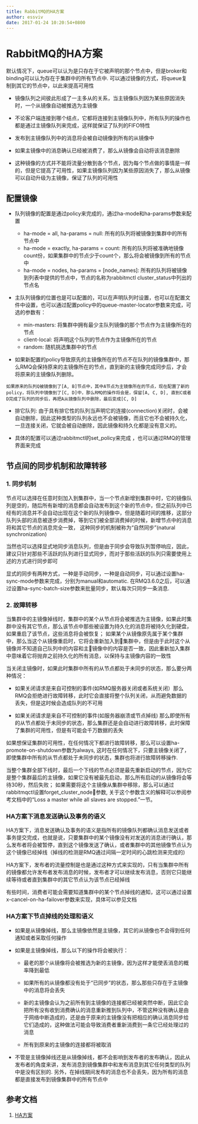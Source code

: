 ```yaml
---
title: RabbitMQ的HA方案
author: essviv
date: 2017-01-24 10:20:54+0800
---
```


# RabbitMQ的HA方案
默认情况下，queue可以认为是只存在于它被声明的那个节点中，但是broker和binding可以认为存在于集群中的所有节点中. 可以通过镜像的方式，将queue复制到其它的节点中，以此来提高可用性
* 镜像队列之间彼此形成了一主多从的关系，当主镜像队列因为某些原因消失时，一个从镜像自动被推选为主镜像
	
* 不论客户端连接到哪个结点，它都将连接到主镜像队列中，所有队列的操作也都是通过主镜像队列来完成，这样就保证了队列的FIFO特性
	
* 发布到主镜像队列中的消息将会被自动镜像到所有的从镜像中

* 如果主镜像中的消息确认已经被消费了，那么从镜像会自动将该消息删除

* 这种镜像的方式并不能将流量分散到各个节点，因为每个节点做的事情是一样的，但是它提高了可用性，如果主镜像队列因为某些原因消失了，那么从镜像可以自动升级为主镜像，保证了队列的可用性

## 配置镜像
* 队列镜像的配置是通过policy来完成的，通过ha-mode和ha-params参数来配置
	* ha-mode = all, ha-params = null: 所有的队列将被镜像到集群中的所有节点中
	* ha-mode = exactly, ha-params = count: 所有的队列将被准确地镜像count份，如果集群中的节点少于count个，那么将会被镜像到所有的节点中
	* ha-mode = nodes, ha-params = [node_names]: 所有的队列将被镜像到列表中提供的节点中，节点的名称为rabbitmctl cluster_status中列出的节点名

* 主队列镜像的位置也是可以配置的，可以在声明队列时设置，也可以在配置文件中设置，也可以通过配置policy中的queue-master-locator参数来完成，可选的参数有：
	* min-masters: 将集群中拥有最少主队列镜像的那个节点作为主镜像所在的节点
	* client-local: 将声明这个队列的节点作为主镜像所在的节点
	* random: 随机挑选集群中的节点

* 如果新配置的policy导致原先的主镜像所在的节点不在队列的镜像集群中，那么RMQ会保持原来的主镜像所在的节点，直到新的主镜像完成同步后，才会将原来的主镜像队列删除。
````
如果原来的队列Q被镜像到了[A, B]节点中，其中A节点为主镜像所在的节点，现在配置了新的policy，将队列中镜像到了[C, D]中，那么RMQ的操作将会是，保留[A, C, D], 直到C或者D完成了队列的同步后，再把A从镜像队列中删除，最后变成[C, D]
````

* 排它队列: 由于具有排它性的队列当声明它的连接(connection)关闭时，会被自动删除，因此这种类型的队列永远也不会被镜像，而且它也不会被持久化，一旦连接关闭，它就会被自动删除，因此镜像和持久化都是没有意义的。

* 具体的配置可以通过rabbitmctl的set_policy来完成 ，也可以通过RMQ的管理界面来完成

## 节点间的同步机制和故障转移

### 1. 同步机制
节点可以选择在任意时刻加入到集群中，当一个节点新增到集群中时，它的镜像队列是空的，随后所有新增的消息都会自动发布到这个新的节点中，但之前队列中已经有的消息并不会自动出现在这个新的队列镜像中，但是随着时间的推移，这部分队列头部的消息被逐步消费掉，等到它们被全部消费掉的时候，新增节点中的消息将和其它节点的消息完全一致， 这种同步的机制被称为“自然同步”(natural synchronization)

当然也可以选择显式地同步消息队列，但是由于同步会导致队列暂停响应，因此，建议只针对那些不活跃的队列进行显式同步，而对于那些活跃的队列只需要使用上述的方式进行同步即可

显式的同步有两种方式，一种是手动同步，一种是自动同步，可以通过设置ha-sync-mode参数来完成，分别为manual和automatic. 在RMQ3.6.0之后，可以通过设置ha-sync-batch-size参数来批量同步，默认每次只同步一条消息. 

### 2. 故障转移
当集群中的主镜像掉线时，集群中的某个从节点将会被推选为主镜像，如果此时集群中没有其它节点，那么该节点中那些被设置为持久化的消息将被持久化到硬盘，如果重启了该节点，这些消息将会被恢复； 如果某个从镜像原先属于某个集群中，那么当这个从镜像重启时，它将会重新加入到集群中，但是由于此时这个从镜像并不知道自己队列中的内容和主镜像中的内容是否一致，因此重新加入集群中意味着它将抛弃之前持久化的所有消息，以保持与主镜像内容的一致性

当关闭主镜像时，如果此时集群中所有的从节点都处于未同步的状态，那么要分两种情况：
* 如果关闭请求是来自可控制的事件(如RMQ服务器关闭或者系统关闭）那么RMQ会拒绝进行故障转移，此时它会直接将整个队列关闭，从而避免数据的丢失，但是这时候会造成队列的不可用

* 如果关闭请求是来自不可控制的事件(如服务器崩溃或节点掉线) 那么即使所有的从节点都处于未同步的状态，那么集群还是会自动进行故障转移，此时保障了集群的可用性，但是有可能会千万数据的丢失

如果想保证集群的可用性，在任何情况下都进行故障转移，那么可以设置ha-promote-on-shutdown参数为always, 这时在任何情况下，只要主镜像关闭了，即使集群中所有的从节点都处于未同步的状态，集群也将进行故障转移操作.

当整个集群全部下线时，最后一个下线的节点必须是最先重新启动的节点，因为它是整个集群最后的主镜像，如果它没有被最先启动，那么所有启动的从镜像将会等待30秒，然后失败； 如果需要将这个主镜像从集群中移除，那么可以通过rabbitmqctl设置forget_cluster_node参数, 关于这个参数含义的解释可以参阅参考文档中的“Loss a master while all slaves are stopped.”一节。

### HA方案下消息发送确认及事务的语义

HA方案下，消息发送确认及事务的语义是指所有的镜像队列都确认消息发送或者事务提交完成，也就是说，只要集群中的某个镜像没有对发送的消息进行确认，那么发布者将会被暂停，直到这个镜像发送了确认，或者集群中的其他镜像节点认为这个镜像已经掉线（掉线的检测是RMQ通过间隔一定时间的心跳检测来完成的)

HA方案下，发布者的流量控制是也是通过这种方式来实现的，只有当集群中所有的镜像都允许发布者发布消息的时候，发布者才可以继续发布消息，否则它只能继续等待或者直到集群中的其它节点认为该节点已经掉线

有些时间，消费者可能会需要知道集群中的某个节点掉线的通知，这可以通过设置x-cancel-on-ha-failover参数来实现，具体可以参见文档 

### HA方案下节点掉线的处理和语义

* 如果是从镜像掉线，那么主镜像依然是主镜像，其它的从镜像也不会得到任何通知或者采取任何操作

* 如果是主镜像掉线，那么以下的操作将会被执行：

	* 最老的那个从镜像将会被推选为新的主镜像，因为这样才能使丢消息的概率降到最低

	* 如果所有的从镜像都没有处于“已同步”的状态，那么那些只存在于主镜像中的消息将会丢失

	* 新的主镜像会认为之前所有到主镜像的连接都已经被突然中断，因此它会把所有没有收到消费确认的消息重新推到队列中，不管这种没有确认是由于网络中断造成的，还是由于原来的主镜像没有把相应的确认消息同步给它们造成的，这种做法可能会导致消费者重新消费到一条它已经处理过的消息

	* 所有到原来的主镜像的连接都将被取消

* 不管是主镜像掉线还是从镜像掉线，都不会影响到发布者的发布确认，因此从发布者的角度来讲，发布消息到镜像集群中和发布消息到其它任何类型的队列中是没有区别的. 另外，在掉线期间发布的消息也不会丢失，因为所有的消息都是直接发布到镜像集群中的所有节点中


## 参考文档
1. [HA方案](https://www.rabbitmq.com/ha.html)